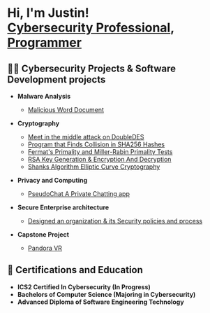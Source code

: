 <h1>Hi, I'm Justin! <br/><a href="https://www.linkedin.com/in/justin-langevin/">Cybersecurity Professional</a>, <a href="https://github.com/Justin200104">Programmer</a></h1>

<h2>👨‍💻 Cybersecurity Projects & Software Development projects</h2>

- <b>Malware Analysis</b>
  - [Malicious Word Document](https://github.com/Justin200104/PrivacyFinalProject)
  
- <b>Cryptography</b>
  - [Meet in the middle attack on DoubleDES](https://github.com/Justin200104/Meet-In-The-Middle-Attack-on-2DES/tree/main)
  - [Program that Finds Collision in SHA256 Hashes](https://github.com/Justin200104/SHA256-Collision-Finder)
  - [Fermat's Primality and Miller-Rabin Primality Tests](https://github.com/Justin200104/Fermat-s-Primality-and-Miller-Rabin-Primality-Test)
  - [RSA Key Generation & Encryption And Decryption](https://github.com/Justin200104/RSA-Key-Generation-Encrypt-and-Decrypt)
  - [Shanks Algorithm Elliptic Curve Cryptography](https://github.com/Justin200104/Elliptic-Curve-Cryptography)

- <b>Privacy and Computing</b>
  - [PseudoChat A Private Chatting app](https://github.com/Justin200104/PrivacyFinalProject)
    
- <b>Secure Enterprise architecture</b>
  - [Designed an organization & its Security policies and process](https://github.com/Justin200104/Designed-an-organization-its-Security-policies-and-process)

- <b>Capstone Project</b>
  - [Pandora VR]()

<h2>📝 Certifications and Education</h2>

- <b>ICS2 Certified In Cybersecurity (In Progress)</b>
- <b>Bachelors of Computer Science (Majoring in Cybersecurity)</b>
- <b>Advanced Diploma of Software Engineering Technology</b>









<!--
**Justin200104/Justin200104** is a ✨ _special_ ✨ repository because its `README.md` (this file) appears on your GitHub profile.

Here are some ideas to get you started:

- 🔭 I’m currently working on ...
- 🌱 I’m currently learning ...
- 👯 I’m looking to collaborate on ...
- 🤔 I’m looking for help with ...
- 💬 Ask me about ...
- 📫 How to reach me: ...
- 😄 Pronouns: ...
- ⚡ Fun fact: ...
-->
